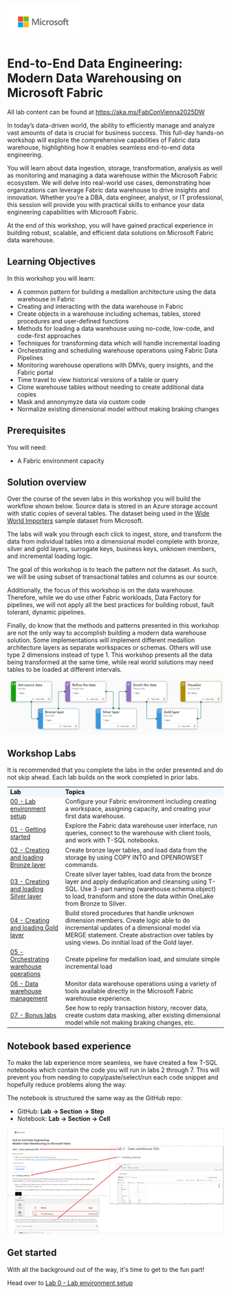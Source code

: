 <img src = "assets/images/microsoft-logo.png" height = 75/>

# End-to-End Data Engineering: <br> Modern Data Warehousing on Microsoft Fabric

All lab content can be found at https://aka.ms/FabConVienna2025DW

In today’s data-driven world, the ability to efficiently manage and analyze vast amounts of data is crucial for business success. This full-day hands-on workshop will explore the comprehensive capabilities of Fabric data warehouse, highlighting how it enables seamless end-to-end data engineering. 

You will learn about data ingestion, storage, transformation, analysis as well as monitoring and managing a data warehouse within the Microsoft Fabric ecosystem. We will delve into real-world use cases, demonstrating how organizations can leverage Fabric data warehouse to drive insights and innovation. Whether you’re a DBA, data engineer, analyst, or IT professional, this session will provide you with practical skills to enhance your data engineering capabilities with Microsoft Fabric. 

At the end of this workshop, you will have gained practical experience in building robust, scalable, and efficient data solutions on Microsoft Fabric data warehouse. 

## Learning Objectives

In this workshop you will learn:

- A common pattern for building a medallion architecture using the data warehouse in Fabric
- Creating and interacting with the data warehouse in Fabric
- Create objects in a warehouse including schemas, tables, stored procedures and user-defined functions
- Methods for loading a data warehouse using no-code, low-code, and code-first approaches
- Techniques for transforming data which will handle incremental loading
- Orchestrating and scheduling warehouse operations using Fabric Data Pipelines
- Monitoring warehouse operations with DMVs, query insights, and the Fabric portal
- Time travel to view historical versions of a table or query
- Clone warehouse tables without needing to create additional data copies
- Mask and annonymyze data via custom code
- Normalize existing dimensional model without making braking changes

## Prerequisites

You will need:
- A Fabric environment capacity

## Solution overview

Over the course of the seven labs in this workshop you will build the workflow shown below. Source data is stored in an Azure storage account with static copies of several tables. The dataset being used in the [Wide World Importers](https://learn.microsoft.com/en-us/sql/samples/wide-world-importers-oltp-install-configure?view=sql-server-ver16) sample dataset from Microsoft. 

The labs will walk you through each click to ingest, store, and transform the data from individual tables into a dimensional model complete with bronze, silver and gold layers, surrogate keys, business keys, unknown members, and incremental loading logic. 

The goal of this workshop is to teach the pattern not the dataset. As such, we will be using subset of transactional tables and columns as our source.

Additionally, the focus of this workshop is on the data warehouse. Therefore, while we do use other Fabric workloads, Data Factory for pipelines, we will not apply all the best practices for building robust, fault tolerant, dynamic pipelines. 

Finally, do know that the methods and patterns presented in this workshop are not the only way to accomplish building a modern data warehouse solution. Some implementations will implement different medallion architecture layers as separate workspaces or schemas. Others will use type 2 dimensions instead of type 1. This workshop presents all the data being transformed at the same time, while real world solutions may need tables to be loaded at different intervals. 

<img src = "./assets/images/readme_task_flow2.png"/>

## Workshop Labs

It is recommended that you complete the labs in the order presented and do not skip ahead. Each lab builds on the work completed in prior labs. 

<table style="tr:nth-child(even) {background-color: #f2f2f2;}; text-align: left; display: table; border-collapse: collapse; border-spacing: 5px; border-color: gray;">
    <tr>
        <td style="background-color: AliceBlue; color: black;"><b>Lab</b></td>
        <td style="background-color: AliceBlue; color: black;"><b>Topics</b></td>
    </tr>
    <tr>
        <td><a href="labs/00 - Lab environment setup.md" >00 - Lab environment setup</a></td>
        <td>Configure your Fabric environment including creating a workspace, assigning capacity, and creating your first data warehouse.</td>
    </tr>    
    <tr>
        <td><a href="labs/01 - Getting started.md" >01 - Getting started</a></td>
        <td>Explore the Fabric data warehouse user interface, run queries, connect to the warehouse with client tools, and work with T-SQL notebooks.</td>
    </tr>
    <tr>
        <td><a href="labs/02 - Creating and loading Bronze layer.md" >02 - Creating and loading Bronze layer</a></td>
        <td>Create bronze layer tables, and load data from the storage by using COPY INTO and OPENROWSET commands.</td>
    </tr>
    <tr>
        <td><a href="labs/03 - Creating and loading Silver layer.md" >03 - Creating and loading Silver layer</a></td>
        <td>Create silver layer tables, load data from the bronze layer and apply deduplication and cleansing using T-SQL. Use 3-part naming (warehouse.schema.object) to load, transform and store the data within OneLake from Bronze to Silver.</td>
    </tr>
       <tr>
    </tr>
    <tr>
        <td><a href="labs/04 - Creating and loading Gold layer.md" >04 - Creating and loading Gold layer</a></td>
        <td>Build stored procedures that handle unknown dimension members. Create logic able to do incremental updates of a dimensional model via MERGE statement. Create abstraction over tables by using views. Do innitial load of the Gold layer. </td>
    </tr>
    <tr>
    </tr>
    <tr>
        <td><a href="labs\05 - Orchestrating warehouse operations.md" >05 - Orchestrating warehouse operations </a></td>
        <td> Create pipeline for medallion load, and simulate simple incremental load </td>
    </tr>
    <tr>
        <td><a href="labs/06 - Data warehouse management.md" >06 - Data warehouse management</a></td>
        <td>Monitor data warehouse operations using a variety of tools available directly in the Microsoft Fabric warehouse experience.</td>
    </tr>
    <tr>
        <td><a href="labs/07 - Bonus labs.md" >07 - Bonus labs </a></td>
        <td> See how to reply transaction history, recover data, create custom data masking, alter existing dimensional model while not making braking changes, etc.</td>
    </tr>
</table>


## Notebook based experience

To make the lab experience more seamless, we have created a few T-SQL notebooks which contain the code you will run in labs 2 through 7. This will prevent you from needing to copy/paste/select/run each code snippet and hopefully reduce problems along the way.

The notebook is structured the same way as the GitHub repo:

- GitHub: **Lab -> Section -> Step**
- Notebook: **Lab -> Section -> Cell**

<img src = "./assets/images/readme_notebook_mapping.png"/>

## Get started

With all the background out of the way, it's time to get to the fun part!

Head over to [Lab 0 - Lab environment setup](<labs/00 - Lab environment setup.md>)

